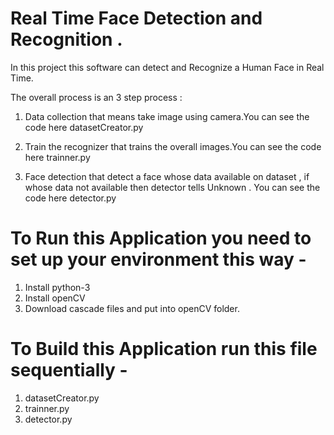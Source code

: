# Real Time Face Detection and Recognition .
In this project this software can detect and Recognize a Human Face in Real Time. 

The overall process is an 3 step process : 

1. Data collection that means take image using camera.You can see the code here datasetCreator.py  

2. Train the recognizer that trains the overall images.You can see the code here trainner.py

3. Face detection that detect a face whose data available on dataset , if whose data not available then detector tells Unknown . You can see the code here detector.py


# To Run this Application you need to set up your environment this way -

1. Install python-3 
2. Install openCV 
3. Download cascade files  and put into openCV folder.

# To Build this Application run this file sequentially -

1. datasetCreator.py  
2. trainner.py 
3. detector.py 

